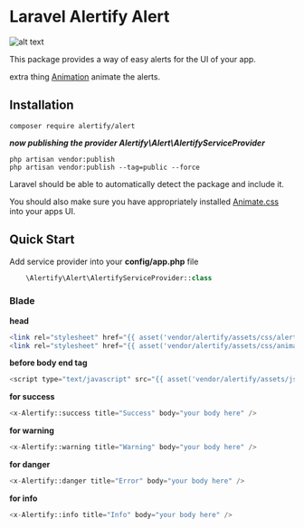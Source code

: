 # Laravel Alertify Alert
![alt text](https://raw.githubusercontent.com/AqibUllah/Alertify/master/Alertify/src/public/assets/img.png)

This package provides a way of easy alerts for the UI of your app.

extra thing [Animation](https://animate.style) animate the alerts.

## Installation

```
composer require alertify/alert
```
***now publishing the provider Alertify\Alert\AlertifyServiceProvider***
```
php artisan vendor:publish
php artisan vendor:publish --tag=public --force
```

Laravel should be able to automatically detect the package and include it.

You should also make sure you have appropriately installed [Animate.css](https://animate.style) into your apps UI.

## Quick Start

Add service provider into your **config/app.php** file
```php
    \Alertify\Alert\AlertifyServiceProvider::class
```

### Blade
**head**
```php
<link rel="stylesheet" href="{{ asset('vendor/alertify/assets/css/alertify.css') }}">
<link rel="stylesheet" href="{{ asset('vendor/alertify/assets/css/animate.min.css') }}">
```
**before body end tag**
```php
<script type="text/javascript" src="{{ asset('vendor/alertify/assets/js/alert.js') }}"></script>
```
**for success**
```php
<x-Alertify::success title="Success" body="your body here" />
```
**for warning**
```php
<x-Alertify::warning title="Warning" body="your body here" />
```

**for danger**
```php
<x-Alertify::danger title="Error" body="your body here" />
```

**for info**
```php
<x-Alertify::info title="Info" body="your body here" />
```
